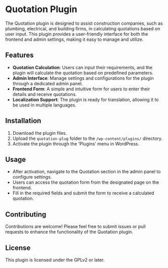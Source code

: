 # Quotation Plugin

The Quotation plugin is designed to assist construction companies, such as plumbing, electrical, and building firms, in calculating quotations based on user input. This plugin provides a user-friendly interface for both the frontend and admin settings, making it easy to manage and utilize.

## Features

- **Quotation Calculation**: Users can input their requirements, and the plugin will calculate the quotation based on predefined parameters.
- **Admin Interface**: Manage settings and configurations for the plugin through a dedicated admin panel.
- **Frontend Form**: A simple and intuitive form for users to enter their details and receive quotations.
- **Localization Support**: The plugin is ready for translation, allowing it to be used in multiple languages.

## Installation

1. Download the plugin files.
2. Upload the `quotation-plug` folder to the `/wp-content/plugins/` directory.
3. Activate the plugin through the 'Plugins' menu in WordPress.

## Usage

- After activation, navigate to the Quotation section in the admin panel to configure settings.
- Users can access the quotation form from the designated page on the frontend.
- Fill in the required fields and submit the form to receive a calculated quotation.

## Contributing

Contributions are welcome! Please feel free to submit issues or pull requests to enhance the functionality of the Quotation plugin.

## License

This plugin is licensed under the GPLv2 or later.